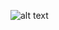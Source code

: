 

![alt text](https://github.com/kecajtop/led_stairs_controller/blob/HW_V0.3/pic/View1.PNG?raw=true)

